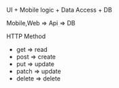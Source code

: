 

UI + Mobile logic + Data Access + DB

Mobile,Web => Api => DB


HTTP Method
- get => read
- post => create
- put => update
- patch => update
- delete => delete